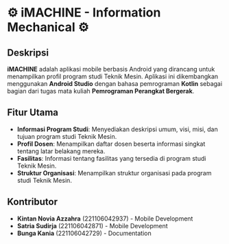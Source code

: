 # ⚙️ iMACHINE - Information Mechanical ⚙️

## Deskripsi
**iMACHINE** adalah aplikasi mobile berbasis Android yang dirancang untuk menampilkan profil program studi Teknik Mesin. Aplikasi ini dikembangkan menggunakan **Android Studio** dengan bahasa pemrograman **Kotlin** sebagai bagian dari tugas mata kuliah **Pemrograman Perangkat Bergerak**.

## Fitur Utama
- **Informasi Program Studi**: Menyediakan deskripsi umum, visi, misi, dan tujuan program studi Teknik Mesin.
- **Profil Dosen**: Menampilkan daftar dosen beserta informasi singkat tentang latar belakang mereka.
- **Fasilitas**: Informasi tentang fasilitas yang tersedia di program studi Teknik Mesin.
- **Struktur Organisasi**: Menampilkan struktur organisasi pada program studi Teknik Mesin.

## Kontributor
- **Kintan Novia Azzahra** (221106042937) - Mobile Development
- **Satria Sudirja** (221106042871) - Mobile Development
- **Bunga Kania** (221106042729) - Documentation
